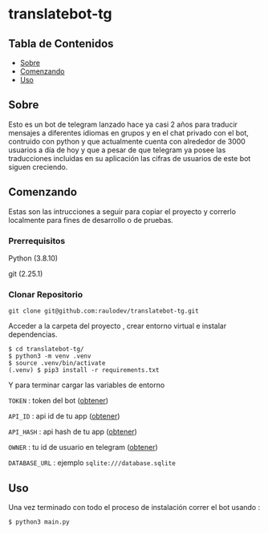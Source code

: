 # translatebot-tg

## Tabla de Contenidos

- [Sobre](#about)
- [Comenzando](#getting_started)
- [Uso](#usage)

## Sobre <a name = "about"></a>

Esto es un bot de telegram lanzado hace ya casi 2 años para traducir mensajes a diferentes idiomas en grupos y en el chat privado con el bot, contruido con python y que actualmente cuenta con alrededor de 3000 usuarios a día de hoy y que a pesar de que telegram ya posee las traducciones incluidas en su aplicación las cifras de usuarios  de este bot siguen creciendo.

## Comenzando <a name = "getting_started"></a>

Estas son las intrucciones a seguir para copiar el proyecto y correrlo localmente para fines de desarrollo o de pruebas.

### Prerrequisitos

Python (3.8.10)

git (2.25.1)


### Clonar Repositorio



```console
git clone git@github.com:raulodev/translatebot-tg.git
```

Acceder a la carpeta del proyecto , crear entorno virtual e instalar dependencias.

```console
$ cd translatebot-tg/
$ python3 -m venv .venv
$ source .venv/bin/activate
(.venv) $ pip3 install -r requirements.txt
```

Y para terminar cargar las variables de entorno

`TOKEN` : token del bot ([obtener](https://t.me/BotFather))

`API_ID` : api id de tu app  ([obtener](https://my.telegram.org/apps))

`API_HASH` : api hash de tu app  ([obtener](https://t.me/iDGetInfoBot))

`OWNER` : tu id de usuario en telegram ([obtener](https://my.telegram.org/apps))

`DATABASE_URL` : ejemplo `sqlite:///database.sqlite`

## Uso <a name = "usage"></a>

Una vez terminado con todo el proceso de instalación correr el bot usando :
```console
$ python3 main.py
```
